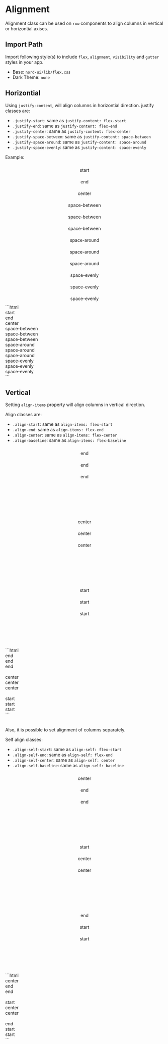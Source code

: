 # Alignment

Alignment class can be used on `row` components to align columns in vertical or horizontial axises.

## Import Path
Import following style(s) to include `flex`, `alignment`, `visibility` and `gutter` styles in your app.

- Base: `nord-ui/lib/flex.css`
- Dark Theme: `none`

## Horizontial

Using `justify-content`, will align columns in horizontial direction. justify classes are:
- `.justify-start`: same as `justify-content: flex-start`
- `.justify-end`: same as `justify-content: flex-end`
- `.justify-center`: same as `justify-content: flex-center`
- `.justify-space-between`: same as `justify-content: space-between`
- `.justify-space-around`: same as `justify-content: space-around`
- `.justify-space-evenly`: same as `justify-content: space-evenly`

Example:

<div class='code-example'>
	<div class='preview'>
		<div class="row simple-row justify-start">
			<div class="col xs-3 simple-col">start</div>
		</div>
		<div class="row simple-row justify-end">
			<div class="col xs-3 simple-col">end</div>
		</div>
		<div class="row simple-row justify-center">
			<div class="col xs-3 simple-col">center</div>
		</div>
		<div class="row simple-row justify-space-between">
			<div class="col xs-3 simple-col">space-between</div>
			<div class="col xs-3 simple-col">space-between</div>
			<div class="col xs-3 simple-col">space-between</div>
		</div>
		<div class="row simple-row justify-space-around">
			<div class="col xs-3 simple-col">space-around</div>
			<div class="col xs-3 simple-col">space-around</div>
			<div class="col xs-3 simple-col">space-around</div>
		</div>
		<div class="row simple-row justify-space-evenly">
			<div class="col xs-3 simple-col">space-evenly</div>
			<div class="col xs-3 simple-col">space-evenly</div>
			<div class="col xs-3 simple-col">space-evenly</div>
		</div>
	</div>
	<div class='source'>
```html
<div class="row justify-start">
	<div class="col xs-3">start</div>
</div>
<div class="row justify-end">
	<div class="col xs-3">end</div>
</div>
<div class="row justify-center">
	<div class="col xs-3">center</div>
</div>
<div class="row justify-space-between">
	<div class="col xs-3">space-between</div>
	<div class="col xs-3">space-between</div>
	<div class="col xs-3">space-between</div>
</div>
<div class="row justify-space-around">
	<div class="col xs-3">space-around</div>
	<div class="col xs-3">space-around</div>
	<div class="col xs-3">space-around</div>
</div>
<div class="row justify-space-evenly">
	<div class="col xs-3">space-evenly</div>
	<div class="col xs-3">space-evenly</div>
	<div class="col xs-3">space-evenly</div>
</div>
```
	</div>
</div>

## Vertical

Setting `align-items` property will align columns in vertical direction.

Align classes are:

- `.align-start`: same as `align-items: flex-start`
- `.align-end`: same as `align-items: flex-end`
- `.align-center`: same as `align-items: flex-center`
- `.align-baseline`: same as `align-items: flex-baseline`

<div class='code-example'>
	<div class='preview'>
		<div class="row simple-row align-end h-200">
			<div class="col xs-4 simple-col">end</div>
			<div class="col xs-4 simple-col">end</div>
			<div class="col xs-4 simple-col">end</div>
		</div>
		<br>
		<div class="row simple-row align-center h-200">
			<div class="col xs-4 simple-col">center</div>
			<div class="col xs-4 simple-col">center</div>
			<div class="col xs-4 simple-col">center</div>
		</div>
		<br>
		<div class="row simple-row align-first h-200">
			<div class="col xs-4 simple-col">start</div>
			<div class="col xs-4 simple-col">start</div>
			<div class="col xs-4 simple-col">start</div>
		</div>
	</div>
	<div class='source'>
```html
<div class="row align-end">
	<div class="col xs-4">end</div>
	<div class="col xs-4">end</div>
	<div class="col xs-4">end</div>
</div>
<br>
<div class="row align-center">
	<div class="col xs-4">center</div>
	<div class="col xs-4">center</div>
	<div class="col xs-4">center</div>
</div>
<br>
<div class="row align-first">
	<div class="col xs-4">start</div>
	<div class="col xs-4">start</div>
	<div class="col xs-4">start</div>
</div>
```
	</div>
</div>
<br>

Also, it is possible to set alignment of columns separately.

Self align classes:

- `.align-self-start`: same as `align-self: flex-start`
- `.align-self-end`: same as `align-self: flex-end`
- `.align-self-center`: same as `align-self: center`
- `.align-self-baseline`: same as `align-self: baseline`

<div class='code-example'>
	<div class='preview'>
		<div class="row simple-row align-end h-200">
			<div class="col xs-4 simple-col align-self-center">center</div>
			<div class="col xs-4 simple-col">end</div>
			<div class="col xs-4 simple-col">end</div>
		</div>
		<br>
		<div class="row simple-row align-center h-200">
			<div class="col xs-4 simple-col align-self-start">start</div>
			<div class="col xs-4 simple-col">center</div>
			<div class="col xs-4 simple-col">center</div>
		</div>
		<br>
		<div class="row simple-row align-first h-200">
			<div class="col xs-4 simple-col align-self-end">end</div>
			<div class="col xs-4 simple-col">start</div>
			<div class="col xs-4 simple-col">start</div>
		</div>
	</div>
	<div class='source'>
```html
<div class="row align-end">
	<div class="col xs-4 align-self-center">center</div>
	<div class="col xs-4">end</div>
	<div class="col xs-4">end</div>
</div>
<br>
<div class="row align-center">
	<div class="col xs-4 align-self-start">start</div>
	<div class="col xs-4">center</div>
	<div class="col xs-4">center</div>
</div>
<br>
<div class="row align-first">
	<div class="col xs-4 align-self-end">end</div>
	<div class="col xs-4">start</div>
	<div class="col xs-4">start</div>
</div>
```
	</div>
</div>

<style type="text/css">
	.simple-row {
		background-color: var(--nord3-pale);
	}
	.h-200 {
		height: 200px;
	}
	.simple-col {
		padding: 10px;
		background-color: var(--nord3-pale);
		border: 1px solid var(--nord3);
		text-align: center
	}
</style>